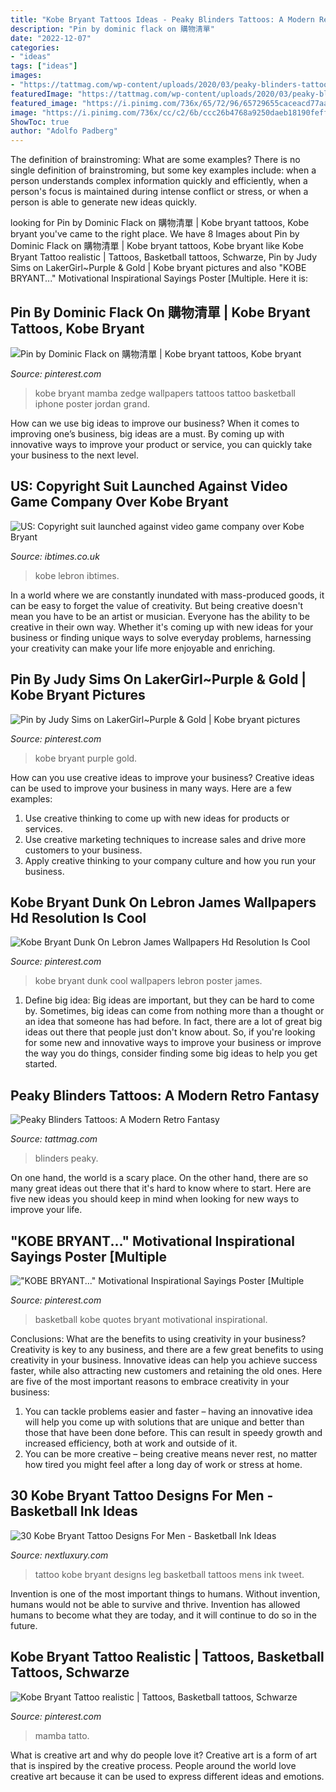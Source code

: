 ```yaml
---
title: "Kobe Bryant Tattoos Ideas - Peaky Blinders Tattoos: A Modern Retro Fantasy"
description: "Pin by dominic flack on 購物清單"
date: "2022-12-07"
categories:
- "ideas"
tags: ["ideas"]
images:
- "https://tattmag.com/wp-content/uploads/2020/03/peaky-blinders-tattoo-34-1024x1024.jpg"
featuredImage: "https://tattmag.com/wp-content/uploads/2020/03/peaky-blinders-tattoo-34-1024x1024.jpg"
featured_image: "https://i.pinimg.com/736x/65/72/96/65729655caceacd77aa46d232d2c9e8a.jpg"
image: "https://i.pinimg.com/736x/cc/c2/6b/ccc26b4768a9250daeb18190feffc2ae.jpg"
ShowToc: true
author: "Adolfo Padberg"
---
```



The definition of brainstroming: What are some examples?
There is no single definition of brainstroming, but some key examples include: when a person understands complex information quickly and efficiently, when a person's focus is maintained during intense conflict or stress, or when a person is able to generate new ideas quickly.

	

		
looking for Pin by Dominic Flack on 購物清單 | Kobe bryant tattoos, Kobe bryant you've came to the right place. We have 8 Images about Pin by Dominic Flack on 購物清單 | Kobe bryant tattoos, Kobe bryant like Kobe Bryant Tattoo realistic | Tattoos, Basketball tattoos, Schwarze, Pin by Judy Sims on LakerGirl~Purple &amp; Gold | Kobe bryant pictures and also &quot;KOBE BRYANT...&quot; Motivational Inspirational Sayings Poster [Multiple. Here it is:
		
    
## Pin By Dominic Flack On 購物清單 | Kobe Bryant Tattoos, Kobe Bryant

<img loading=lazy src="https://i.pinimg.com/736x/65/72/96/65729655caceacd77aa46d232d2c9e8a.jpg" onerror="this.onerror=null;this.src='https://tse3.mm.bing.net/th?id=OIP.ZY1LCrlK_Yej5BBLWUq7IgAAAA&amp;pid=15.1';" alt="Pin by Dominic Flack on 購物清單 | Kobe bryant tattoos, Kobe bryant">

_Source: pinterest.com_

>kobe bryant mamba zedge wallpapers tattoos tattoo basketball iphone poster jordan grand. 

	

How can we use big ideas to improve our business?
When it comes to improving one’s business, big ideas are a must. By coming up with innovative ways to improve your product or service, you can quickly take your business to the next level.

    
## US: Copyright Suit Launched Against Video Game Company Over Kobe Bryant

<img loading=lazy src="https://d.ibtimes.co.uk/en/full/1486431/kobe-bryant-tattoo.jpg" onerror="this.onerror=null;this.src='https://tse3.mm.bing.net/th?id=OIP.IBbJhSk_N6lwUW3U-qVuTgDUEs&amp;pid=15.1';" alt="US: Copyright suit launched against video game company over Kobe Bryant">

_Source: ibtimes.co.uk_

>kobe lebron ibtimes. 

	

In a world where we are constantly inundated with mass-produced goods, it can be easy to forget the value of creativity. But being creative doesn't mean you have to be an artist or musician. Everyone has the ability to be creative in their own way. Whether it's coming up with new ideas for your business or finding unique ways to solve everyday problems, harnessing your creativity can make your life more enjoyable and enriching.

    
## Pin By Judy Sims On LakerGirl~Purple &amp; Gold | Kobe Bryant Pictures

<img loading=lazy src="https://i.pinimg.com/736x/e6/3a/c6/e63ac613b574f6b3b737cd5fe535b52e--april--kobe-bryant.jpg" onerror="this.onerror=null;this.src='https://tse3.mm.bing.net/th?id=OIP.c8RfSrTSYqtw0spR3O_w5QC7FN&amp;pid=15.1';" alt="Pin by Judy Sims on LakerGirl~Purple &amp; Gold | Kobe bryant pictures">

_Source: pinterest.com_

>kobe bryant purple gold. 

	

How can you use creative ideas to improve your business?
Creative ideas can be used to improve your business in many ways. Here are a few examples:
1. Use creative thinking to come up with new ideas for products or services.
2. Use creative marketing techniques to increase sales and drive more customers to your business.
3. Apply creative thinking to your company culture and how you run your business.

    
## Kobe Bryant Dunk On Lebron James Wallpapers Hd Resolution Is Cool

<img loading=lazy src="https://i.pinimg.com/736x/cc/c2/6b/ccc26b4768a9250daeb18190feffc2ae.jpg" onerror="this.onerror=null;this.src='https://tse1.mm.bing.net/th?id=OIP.wQB2TJQpyqobp0Yi5pWxlAHaJe&amp;pid=15.1';" alt="Kobe Bryant Dunk On Lebron James Wallpapers Hd Resolution Is Cool">

_Source: pinterest.com_

>kobe bryant dunk cool wallpapers lebron poster james. 

	

1. Define big idea:
Big ideas are important, but they can be hard to come by. Sometimes, big ideas can come from nothing more than a thought or an idea that someone has had before. In fact, there are a lot of great big ideas out there that people just don't know about. So, if you're looking for some new and innovative ways to improve your business or improve the way you do things, consider finding some big ideas to help you get started.

    
## Peaky Blinders Tattoos: A Modern Retro Fantasy

<img loading=lazy src="https://tattmag.com/wp-content/uploads/2020/03/peaky-blinders-tattoo-34-1024x1024.jpg" onerror="this.onerror=null;this.src='https://tse2.mm.bing.net/th?id=OIP.UM1YKrQNwygoLUKqPD2hmQHaHa&amp;pid=15.1';" alt="Peaky Blinders Tattoos: A Modern Retro Fantasy">

_Source: tattmag.com_

>blinders peaky. 

	

On one hand, the world is a scary place. On the other hand, there are so many great ideas out there that it's hard to know where to start. Here are five new ideas you should keep in mind when looking for new ways to improve your life.

    
## &quot;KOBE BRYANT...&quot; Motivational Inspirational Sayings Poster [Multiple

<img loading=lazy src="https://i.pinimg.com/736x/91/70/a5/9170a545c9938d1027cd0f661e7e76db.jpg" onerror="this.onerror=null;this.src='https://tse1.mm.bing.net/th?id=OIP.BFpDC3bI-DimS-OfoJaR5wHaLG&amp;pid=15.1';" alt="&quot;KOBE BRYANT...&quot; Motivational Inspirational Sayings Poster [Multiple">

_Source: pinterest.com_

>basketball kobe quotes bryant motivational inspirational. 

	

Conclusions: What are the benefits to using creativity in your business?
Creativity is key to any business, and there are a few great benefits to using creativity in your business. Innovative ideas can help you achieve success faster, while also attracting new customers and retaining the old ones. Here are five of the most important reasons to embrace creativity in your business: 

1. You can tackle problems easier and faster – having an innovative idea will help you come up with solutions that are unique and better than those that have been done before. This can result in speedy growth and increased efficiency, both at work and outside of it. 
2. You can be more creative – being creative means never rest, no matter how tired you might feel after a long day of work or stress at home.

    
## 30 Kobe Bryant Tattoo Designs For Men - Basketball Ink Ideas

<img loading=lazy src="http://nextluxury.com/wp-content/uploads/mens-leg-3d-kobe-bryant-tattoo-design-ideas.jpg" onerror="this.onerror=null;this.src='https://tse1.mm.bing.net/th?id=OIP.NoUhehr99bWo5LqYqNrUVwHaHa&amp;pid=15.1';" alt="30 Kobe Bryant Tattoo Designs For Men - Basketball Ink Ideas">

_Source: nextluxury.com_

>tattoo kobe bryant designs leg basketball tattoos mens ink tweet. 

	

Invention is one of the most important things to humans. Without invention, humans would not be able to survive and thrive. Invention has allowed humans to become what they are today, and it will continue to do so in the future.

    
## Kobe Bryant Tattoo Realistic | Tattoos, Basketball Tattoos, Schwarze

<img loading=lazy src="https://i.pinimg.com/736x/28/96/c2/2896c26d3f7b644c50f39011fdfae5da.jpg" onerror="this.onerror=null;this.src='https://tse3.mm.bing.net/th?id=OIP.uRhesD-Q23fQKah--TX4vAHaJ3&amp;pid=15.1';" alt="Kobe Bryant Tattoo realistic | Tattoos, Basketball tattoos, Schwarze">

_Source: pinterest.com_

>mamba tatto. 

	

What is creative art and why do people love it?
Creative art is a form of art that is inspired by the creative process. People around the world love creative art because it can be used to express different ideas and emotions.


